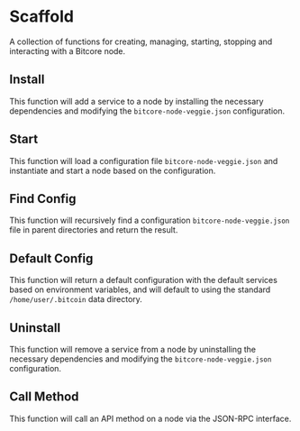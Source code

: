# Scaffold
A collection of functions for creating, managing, starting, stopping and interacting with a Bitcore node.

## Install
This function will add a service to a node by installing the necessary dependencies and modifying the `bitcore-node-veggie.json` configuration.

## Start
This function will load a configuration file `bitcore-node-veggie.json` and instantiate and start a node based on the configuration.

## Find Config
This function will recursively find a configuration `bitcore-node-veggie.json` file in parent directories and return the result.

## Default Config
This function will return a default configuration with the default services based on environment variables, and will default to using the standard `/home/user/.bitcoin` data directory.

## Uninstall
This function will remove a service from a node by uninstalling the necessary dependencies and modifying the `bitcore-node-veggie.json` configuration.

## Call Method
This function will call an API method on a node via the JSON-RPC interface.
